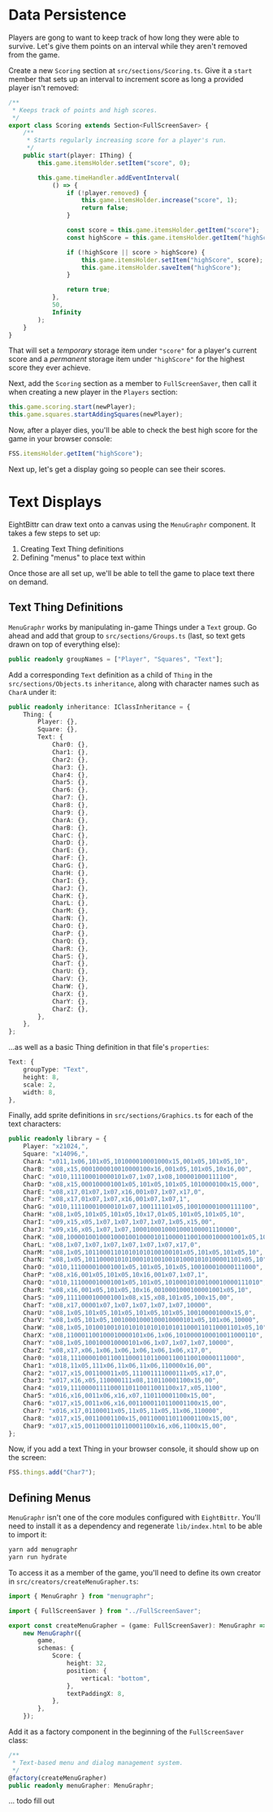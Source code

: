 # Data Persistence

Players are gong to want to keep track of how long they were able to survive.
Let's give them points on an interval while they aren't removed from the game.

Create a new `Scoring` section at `src/sections/Scoring.ts`.
Give it a `start` member that sets up an interval to increment score as long a provided player isn't removed:

```ts
/**
 * Keeps track of points and high scores.
 */
export class Scoring extends Section<FullScreenSaver> {
    /**
     * Starts regularly increasing score for a player's run.
     */
    public start(player: IThing) {
        this.game.itemsHolder.setItem("score", 0);

        this.game.timeHandler.addEventInterval(
            () => {
                if (!player.removed) {
                    this.game.itemsHolder.increase("score", 1);
                    return false;
                }

                const score = this.game.itemsHolder.getItem("score");
                const highScore = this.game.itemsHolder.getItem("highScore");

                if (!highScore || score > highScore) {
                    this.game.itemsHolder.setItem("highScore", score);
                    this.game.itemsHolder.saveItem("highScore");
                }

                return true;
            },
            50,
            Infinity
        );
    }
}
```

That will set a _temporary_ storage item under `"score"` for a player's current score and a _permanent_ storage item under `"highScore"` for the highest score they ever achieve.

Next, add the `Scoring` section as a member to `FullScreenSaver`, then call it when creating a new player in the `Players` section:

```ts
this.game.scoring.start(newPlayer);
this.game.squares.startAddingSquares(newPlayer);
```

Now, after a player dies, you'll be able to check the best high score for the game in your browser console:

```ts
FSS.itemsHolder.getItem("highScore");
```

Next up, let's get a display going so people can see their scores.

# Text Displays

EightBittr can draw text onto a canvas using the `MenuGraphr` component.
It takes a few steps to set up:

1. Creating Text Thing definitions
2. Defining "menus" to place text within

Once those are all set up, we'll be able to tell the game to place text there on demand.

## Text Thing Definitions

`MenuGraphr` works by manipulating in-game Things under a `Text` group.
Go ahead and add that group to `src/sections/Groups.ts` (last, so text gets drawn on top of everything else):

```ts
public readonly groupNames = ["Player", "Squares", "Text"];
```

Add a corresponding `Text` definition as a child of `Thing` in the `src/sections/Objects.ts` `inheritance`, along with character names such as `CharA` under it:

```ts
public readonly inheritance: IClassInheritance = {
    Thing: {
        Player: {},
        Square: {},
        Text: {
            Char0: {},
            Char1: {},
            Char2: {},
            Char3: {},
            Char4: {},
            Char5: {},
            Char6: {},
            Char7: {},
            Char8: {},
            Char9: {},
            CharA: {},
            CharB: {},
            CharC: {},
            CharD: {},
            CharE: {},
            CharF: {},
            CharG: {},
            CharH: {},
            CharI: {},
            CharJ: {},
            CharK: {},
            CharL: {},
            CharM: {},
            CharN: {},
            CharO: {},
            CharP: {},
            CharQ: {},
            CharR: {},
            CharS: {},
            CharT: {},
            CharU: {},
            CharV: {},
            CharW: {},
            CharX: {},
            CharY: {},
            CharZ: {},
        },
    },
};
```

...as well as a basic Thing definition in that file's `properties`:

```ts
Text: {
    groupType: "Text",
    height: 8,
    scale: 2,
    width: 8,
},
```

Finally, add sprite definitions in `src/sections/Graphics.ts` for each of the text characters:

```ts
public readonly library = {
    Player: "x21024,",
    Square: "x14096,",
    CharA: "x011,1x06,101x05,101000010001000x15,001x05,101x05,10",
    CharB: "x08,x15,0001000010010000100x16,001x05,101x05,10x16,00",
    CharC: "x010,111100010000101x07,1x07,1x08,100001000111100",
    CharD: "x08,x15,000100001001x05,101x05,101x05,1010000100x15,000",
    CharE: "x08,x17,01x07,1x07,x16,001x07,1x07,x17,0",
    CharF: "x08,x17,01x07,1x07,x16,001x07,1x07,1",
    CharG: "x010,111100010000101x07,100111101x05,100100001000111100",
    CharH: "x08,1x05,101x05,101x05,10x17,01x05,101x05,101x05,10",
    CharI: "x09,x15,x05,1x07,1x07,1x07,1x07,1x05,x15,00",
    CharJ: "x09,x16,x05,1x07,1x07,1000100010001000100001110000",
    CharK: "x08,1000010010001000100100001011000011001000100001001x05,10",
    CharL: "x08,1x07,1x07,1x07,1x07,1x07,1x07,x17,0",
    CharM: "x08,1x05,101100011010101010100100101x05,101x05,101x05,10",
    CharN: "x08,1x05,1011000010101000101001001010001010100001101x05,10",
    CharO: "x010,111000010001001x05,101x05,101x05,100100010000111000",
    CharP: "x08,x16,001x05,101x05,10x16,001x07,1x07,1",
    CharQ: "x010,111000010001001x05,101x05,10100010100100010000111010",
    CharR: "x08,x16,001x05,101x05,10x16,0010001000100001001x05,10",
    CharS: "x09,1111000100001001x08,x15,x08,101x05,100x15,00",
    CharT: "x08,x17,00001x07,1x07,1x07,1x07,1x07,10000",
    CharU: "x08,1x05,101x05,101x05,101x05,101x05,100100001000x15,0",
    CharV: "x08,1x05,101x05,10010001000100010000101x05,101x06,10000",
    CharW: "x08,1x05,1010010010101010101010101011000110110001101x05,10",
    CharX: "x08,110001100100010000101x06,1x06,1010000100010011000110",
    CharY: "x08,1x05,100100010000101x06,1x07,1x07,1x07,10000",
    CharZ: "x08,x17,x06,1x06,1x06,1x06,1x06,1x06,x17,0",
    Char0: "x018,1110000100110011000110110001100110010000111000",
    Char1: "x018,11x05,111x06,11x06,11x06,110000x16,00",
    Char2: "x017,x15,001100011x05,111001111000111x05,x17,0",
    Char3: "x017,x16,x05,110000111x08,110110001100x15,00",
    Char4: "x019,11100001111000110110011001100x17,x05,1100",
    Char5: "x016,x16,0011x06,x16,x07,110110001100x15,00",
    Char6: "x017,x15,0011x06,x16,0011000110110001100x15,00",
    Char7: "x016,x17,01100011x05,11x05,11x05,11x06,110000",
    Char8: "x017,x15,00110001100x15,0011000110110001100x15,00",
    Char9: "x017,x15,0011000110110001100x16,x06,1100x15,00",
};
```

Now, if you add a text Thing in your browser console, it should show up on the screen:

```ts
FSS.things.add("Char7");
```

## Defining Menus

`MenuGraphr` isn't one of the core modules configured with `EightBittr`.
You'll need to install it as a dependency and regenerate `lib/index.html` to be able to import it:

```ts
yarn add menugraphr
yarn run hydrate
```

To access it as a member of the game, you'll need to define its own creator in `src/creators/createMenuGrapher.ts`:

```ts
import { MenuGraphr } from "menugraphr";

import { FullScreenSaver } from "../FullScreenSaver";

export const createMenuGrapher = (game: FullScreenSaver): MenuGraphr =>
    new MenuGraphr({
        game,
        schemas: {
            Score: {
                height: 32,
                position: {
                    vertical: "bottom",
                },
                textPaddingX: 8,
            },
        },
    });
```

Add it as a factory component in the beginning of the `FullScreenSaver` class:

```ts
/**
 * Text-based menu and dialog management system.
 */
@factory(createMenuGrapher)
public readonly menuGrapher: MenuGraphr;
```

... todo fill out
